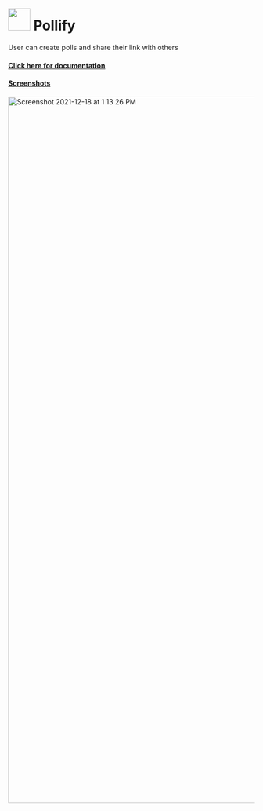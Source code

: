 # <img src="https://nm-pollify.herokuapp.com/images/icon.png" style="height:45px"> Pollify
User can create polls and share their link with others

<h4><a href="https://documenter.getpostman.com/view/11728108/UVRAHSYQ">Click here for documentation</h4>

<h4>Screenshots</h4>

<img width="1440" alt="Screenshot 2021-12-18 at 1 13 26 PM" src="https://user-images.githubusercontent.com/74682951/146633648-27becfbe-bdf7-4713-950a-430c67ebf776.png">
